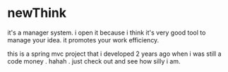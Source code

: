 newThink
========

it's a manager system. i open it because i think it's very good tool to manage your idea. it promotes your work efficiency.


this is a spring mvc project that i developed 2 years ago when i was still a code money . hahah . just check out and see how 
silly i am.
